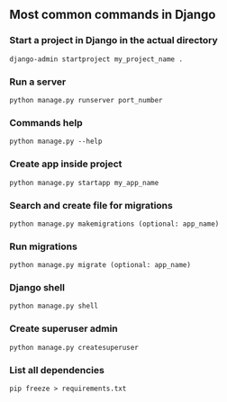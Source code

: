 ## Most common commands in Django

### Start a project in Django in the actual directory
```
django-admin startproject my_project_name .
```
### Run a server
```
python manage.py runserver port_number
```
### Commands help
```
python manage.py --help
```
### Create app inside project
```
python manage.py startapp my_app_name
```
### Search and create file for migrations
```
python manage.py makemigrations (optional: app_name)
```
### Run migrations
```
python manage.py migrate (optional: app_name)
```
### Django shell 
```
python manage.py shell
```
### Create superuser admin
```
python manage.py createsuperuser
```
### List all dependencies
```
pip freeze > requirements.txt
```
